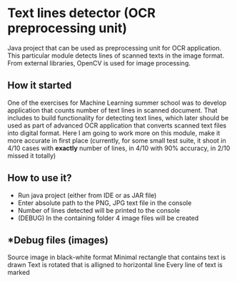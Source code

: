 # Text lines detector (OCR preprocessing unit)

Java project that can be used as preprocessing unit for OCR application. This particular module detects lines of scanned texts in the image format. From external libraries, OpenCV is used for image processing.

## How it started
One of the exercises for Machine Learning summer school was to develop application that counts number of text lines in scanned document. That includes to build functionality for detecting text lines, which later should be used as part of advanced OCR application that converts scanned text files into digital format. Here I am going to work more on this module, make it more accurate in first place (currently, for some small test suite, it shoot in 4/10 cases with **exactly** number of lines, in 4/10 with 90% accuracy, in 2/10 missed it totally)

## How to use it?
* Run java project (either from IDE or as JAR file)
* Enter absolute path to the PNG, JPG text file in the console
* Number of lines detected will be printed to the console
* (DEBUG) In the containing folder 4 image files will be created

## *Debug files (images)

Source image in black-white format
Minimal rectangle that contains text is drawn
Text is rotated that is alligned to horizontal line
Every line of text is marked

